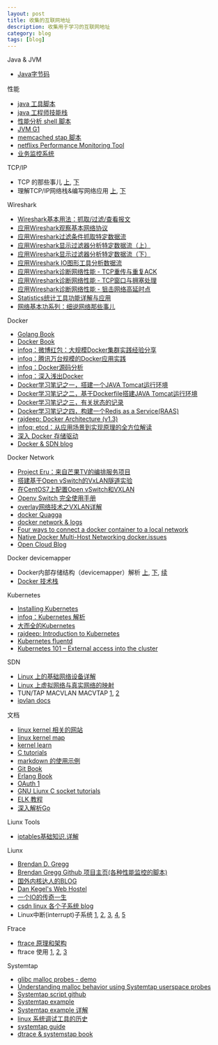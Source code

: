 ```yaml
---
layout: post
title: 收集的互联网地址
description: 收集用于学习的互联网地址
category: blog
tags: [blog]
---
```

Java & JVM

- [Java字节码](http://www.infoq.com/cn/articles/Secrets-of-the-Bytecode-Ninjas)
 
 性能

- [java 工具脚本](https://github.com/oldratlee/useful-scripts)
- [java 工程师技能栈](https://code.google.com/p/hatter-source-code/wiki/Study_List)
- [性能分析 shell 脚本](https://github.com/imbugs/perfanalyzer)
- [JVM G1](http://java-is-the-new-c.blogspot.com/2013/07/tuning-and-benchmarking-java-7s-garbage.html)
- [memcached stap 脚本](https://gist.github.com/leverich/10292732/)
- [netflixs Performance Monitoring Tool](http://techblog.netflix.com/2015/04/introducing-vector-netflixs-on-host.html)
- [业务监控系统 ](https://www.tollmanz.com/rum-monitoring-boomerang-boomcatch-datadog/)

TCP/IP

- TCP 的那些事儿 [上](http://coolshell.cn/articles/11564.html), [下](http://coolshell.cn/articles/11609.html)
- 理解TCP/IP网络栈&编写网络应用 [上](http://blog.2baxb.me/archives/1174), [下](http://blog.2baxb.me/archives/1190)

Wireshark

- [Wireshark基本用法：抓取/过滤/查看报文](https://community.emc.com/message/818739#818739)
- [应用Wireshark观察基本网络协议](https://community.emc.com/message/818741#818741)
- [应用Wireshark过滤条件抓取特定数据流](https://community.emc.com/message/827199#827199)
- [应用Wireshark显示过滤器分析特定数据流（上）](https://community.emc.com/message/828296#828296)
- [应用Wireshark显示过滤器分析特定数据流（下）](https://community.emc.com/message/830287#830287)
- [应用Wireshark IO图形工具分析数据流](https://community.emc.com/message/818742#818742)
- [应用Wireshark诊断网络性能 - TCP重传与重复ACK](https://community.emc.com/message/819924#819924)
- [应用Wireshark诊断网络性能 - TCP窗口与拥塞处理](https://community.emc.com/message/821593#821593)
- [应用Wireshark诊断网络性能 - 狙击网络高延时点](https://community.emc.com/message/824028#824028)
- [Statistics统计工具功能详解与应用](https://community.emc.com/message/825630#825630)
- [网络基本功系列：细说网络那些事儿](https://community.emc.com/thread/197851?tstart=0)


Docker

- [Golang Book](https://github.com/astaxie/build-web-application-with-golang)
- [Docker Book](http://yeasy.gitbooks.io/docker_practice/content/)
- [infoq：微博红包：大规模Docker集群实践经验分享 ](http://www.infoq.com/cn/articles/large-scale-docker-cluster-practise-experience-share)
- [infoq：腾讯万台规模的Docker应用实践 ](http://www.infoq.com/cn/articles/tencent-millions-scale-docker-application-practice)
- [infoq：Docker源码分析](http://www.infoq.com/cn/author/%E5%AD%99%E5%AE%8F%E4%BA%AE#%E5%85%A8%E9%83%A8)
- [infoq：深入浅出Docker](http://www.infoq.com/cn/author/%E8%82%96%E5%BE%B7%E6%97%B6)
- [Docker学习笔记之一，搭建一个JAVA Tomcat运行环境](http://www.blogjava.net/yongboy/archive/2013/12/12/407498.html)
- [Docker学习笔记之二，基于Dockerfile搭建JAVA Tomcat运行环境](http://www.blogjava.net/yongboy/archive/2013/12/16/407643.html)
- [Docker学习笔记之三，有关状态的记录](http://www.blogjava.net/yongboy/archive/2013/12/29/408173.html)
- [Docker学习笔记之四，构建一个Redis as a Service(RAAS)](http://www.blogjava.net/yongboy/archive/2013/12/31/408297.html)
- [rajdeep: Docker Architecture (v1.3)](http://www.slideshare.net/rajdeep/docker-architecturev2)
- [infoq: etcd：从应用场景到实现原理的全方位解读 ](http://www.infoq.com/cn/articles/etcd-interpretation-application-scenario-implement-principle)
- [深入 Docker 存储驱动](http://static.dockerone.com/ppt/filedriver.html#1)
- [Docker & SDN blog](https://sreeninet.wordpress.com)

Docker Network 

- [Project Eru：来自芒果TV的编排服务项目](http://dockone.io/article/386)
- [搭建基于Open vSwitch的VxLAN隧道实验](http://www.sdnlab.com/5365.html)
- [在CentOS7上配置Open vSwitch和VXLAN](http://notes.yuwh.net/%E5%9C%A8centos7%E4%B8%8A%E9%85%8D%E7%BD%AEopen-vswitch%E5%92%8Cvxlan/)
- [Openv Switch 完全使用手册](http://sdnhub.cn/index.php/openv-switch-full-guide/)
- [overlay网络技术之VXLAN详解](http://network.51cto.com/art/201312/425388.htm)
- [docker Quagga](http://dockone.io/article/466)
- [docker network & logs](http://dockone.io/article/355)
- [Four ways to connect a docker container to a local network](http://blog.oddbit.com/2014/08/11/four-ways-to-connect-a-docker/#comment-1848530702)
- [Native Docker Multi-Host Networking docker.issues](https://github.com/docker/docker/issues/8951)
- [Open Cloud Blog](http://www.opencloudblog.com)

Docker devicemapper

- Docker内部存储结构（devicemapper）解析 [上](http://hustcat.github.io/docker-devicemapper/), [下](http://hustcat.github.io/docker-devicemapper2/), [续](http://hustcat.github.io/docker-devicemapper3/)
- [Docker 技术栈](https://www.mindmeister.com/389671722/docker-ecosystem)

Kubernetes

- [Installing Kubernetes](http://www.severalnines.com/blog/installing-kubernetes-cluster-minions-centos7-manage-pods-services)
- [infoq：Kubernetes 解析](http://www.infoq.com/cn/author/%E6%9D%A8%E7%AB%A0%E6%98%BE)
- [大而全的Kubernetes](https://www.zybuluo.com/dujun/note/58625)
- [rajdeep: Introduction to Kubernetes](http://www.slideshare.net/rajdeep/introduction-to-kubernetes)
- [Kubernetes fluentd](http://blog.raintown.org/2014/11/logging-kubernetes-pods-using-fluentd.html)
- [Kubernetes 101 – External access into the cluster](http://www.dasblinkenlichten.com/kubernetes-101-external-access-into-the-cluster)

SDN

- [Linux 上的基础网络设备详解](http://www.ibm.com/developerworks/cn/linux/1310_xiawc_networkdevice/index.html)
- [Linux 上虚拟网络与真实网络的映射](http://www.ibm.com/developerworks/cn/linux/1312_xiawc_linuxvirtnet/index.html)
- TUN/TAP MACVLAN MACVTAP [1](https://blog.kghost.info/2013/03/27/linux-network-tun/), [2](http://140.120.15.179/Presentation/20150203/index.html)
- [ipvlan docs](https://github.com/torvalds/linux/blob/master/Documentation/networking/ipvlan.txt)

文档

- [linux kernel 相关的网站](https://linux.zeef.com/paul.reiber)
- [linux kernel map](http://www.makelinux.net/kernel_map/)
- [kernel learn](http://sop.upv.es/gii-dso/en/teoria.html)
- [C tutorials](http://randu.org/tutorials/)
- [markdown 的使用示例](http://mdp.tylingsoft.com/)
- [Git Book](http://git-scm.com/book/zh/v1)
- [Erlang Book](http://learnyousomeerlang.com/content)
- [OAuth 1](http://oauthbible.com/)
- [GNU Liunx C socket tutorials](http://www.tenouk.com/cnlinuxsockettutorials.html)
- [ELK 教程](http://kibana.logstash.es/content/)
- [深入解析Go](https://tiancaiamao.gitbooks.io/go-internals/content/zh/index.html)

Liunx Tools

- [iptables基础知识.详解](http://blog.coocla.org/207.html)

Liunx

- [Brendan D. Gregg](http://www.brendangregg.com/)
- [Brendan Gregg Github 项目主页(各种性能监控的脚本)](https://github.com/brendangregg)
- [国外内核达人的BLOG](http://duartes.org/gustavo/blog)
- [Dan Kegel's Web Hostel](http://www.kegel.com/)
- [一个IO的传奇一生](http://alanwu.blog.51cto.com/3652632/d-8)
- [csdn linux 各个子系统 blog](http://blog.csdn.net/bullbat)
- Linux中断(interrupt)子系统 [1][linux_interrupt_1], [2][linux_interrupt_2], [3][linux_interrupt_3], [4][linux_interrupt_4], [5][linux_interrupt_5]

Ftrace

- [ftrace 原理和架构](http://www.ibm.com/developerworks/cn/linux/l-cn-ftrace/index.html)
- ftrace 使用  [1][ftrace_1], [2][ftrace_2], [3][ftrace_3]

Systemtap

- [glibc malloc probes - demo](http://developerblog.redhat.com/2015/01/06/malloc-systemtap-probes-an-example/)
- [Understanding malloc behavior using Systemtap userspace probes](http://developerblog.redhat.com/2014/10/02/understanding-malloc-behavior-using-systemtap-userspace-probes/)
- [Systemtap script github](https://github.com/soarpenguin/systemtap-script)
- [Systemtap example](https://sourceware.org/systemtap/examples/)
- [Systemtap example 详解](http://blog.163.com/digoal@126/blog/#m=0&t=1&c=fks_084068084086080075085082085095085080082075083081086071084)
- [linux 系统调试工具的历史](http://www.wzxue.com/linux-tracing-tools-soap-opera/)
- [systemtap guide](https://www.sourceware.org/systemtap/SystemTap_Beginners_Guide/index.html)
- [dtrace & systemstap book](http://myaut.github.io/dtrace-stap-book/)


[-10]:    http://hushi55.github.io/  "-10"
[ftrace_1]: http://www.ibm.com/developerworks/cn/linux/l-cn-ftrace1/index.html	"1"
[ftrace_2]: http://www.ibm.com/developerworks/cn/linux/l-cn-ftrace2/index.html "2"
[ftrace_3]: http://www.ibm.com/developerworks/cn/linux/l-cn-ftrace3/index.html "3"
[linux_interrupt_1]: http://blog.csdn.net/droidphone/article/details/7445825  "1"
[linux_interrupt_2]: http://blog.csdn.net/droidphone/article/details/7467436  "2"
[linux_interrupt_3]: http://blog.csdn.net/droidphone/article/details/7489756  "3"
[linux_interrupt_4]: http://blog.csdn.net/droidphone/article/details/7497787  "4"
[linux_interrupt_5]: http://blog.csdn.net/droidphone/article/details/7518428  "5"
